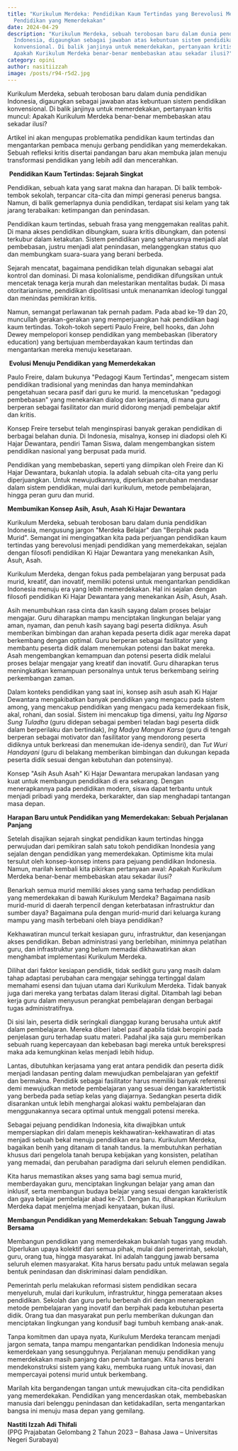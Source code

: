```yaml
---
title: "Kurikulum Merdeka: Pendidikan Kaum Tertindas yang Berevolusi Menjadi
  Pendidikan yang Memerdekakan"
date: 2024-04-29
description: "Kurikulum Merdeka, sebuah terobosan baru dalam dunia pendidikan
  Indonesia, digaungkan sebagai jawaban atas kebuntuan sistem pendidikan
  konvensional. Di balik janjinya untuk memerdekakan, pertanyaan kritis muncul:
  Apakah Kurikulum Merdeka benar-benar membebaskan atau sekadar ilusi?"
category: opini
author: nasitiizzah
image: /posts/r94-r5d2.jpg
---
```

Kurikulum Merdeka, sebuah terobosan baru dalam dunia pendidikan Indonesia, digaungkan sebagai jawaban atas kebuntuan sistem pendidikan konvensional. Di balik janjinya untuk memerdekakan, pertanyaan kritis muncul: Apakah Kurikulum Merdeka benar-benar membebaskan atau sekadar ilusi?

Artikel ini akan mengupas problematika pendidikan kaum tertindas dan mengantarkan pembaca menuju gerbang pendidikan yang memerdekakan. Sebuah refleksi kritis disertai pandangan baru akan membuka jalan menuju transformasi pendidikan yang lebih adil dan mencerahkan.

 **Pendidikan Kaum Tertindas: Sejarah Singkat**

Pendidikan, sebuah kata yang sarat makna dan harapan. Di balik tembok-tembok sekolah, terpancar cita-cita dan mimpi generasi penerus bangsa. Namun, di balik gemerlapnya dunia pendidikan, terdapat sisi kelam yang tak jarang terabaikan: ketimpangan dan penindasan.

Pendidikan kaum tertindas, sebuah frasa yang menggemakan realitas pahit. Di mana akses pendidikan dibungkam, suara kritis dibungkam, dan potensi terkubur dalam ketakutan. Sistem pendidikan yang seharusnya menjadi alat pembebasan, justru menjadi alat penindasan, melanggengkan status quo dan membungkam suara-suara yang berani berbeda.

Sejarah mencatat, bagaimana pendidikan telah digunakan sebagai alat kontrol dan dominasi. Di masa kolonialisme, pendidikan difungsikan untuk mencetak tenaga kerja murah dan melestarikan mentalitas budak. Di masa otoritarianisme, pendidikan dipolitisasi untuk menanamkan ideologi tunggal dan menindas pemikiran kritis.

Namun, semangat perlawanan tak pernah padam. Pada abad ke-19 dan 20, muncullah gerakan-gerakan yang memperjuangkan hak pendidikan bagi kaum tertindas. Tokoh-tokoh seperti Paulo Freire, bell hooks, dan John Dewey mempelopori konsep pendidikan yang membebaskan (liberatory education) yang bertujuan memberdayakan kaum tertindas dan mengantarkan mereka menuju kesetaraan.

 **Evolusi Menuju Pendidikan yang Memerdekakan**

Paulo Freire, dalam bukunya "Pedagogi Kaum Tertindas", mengecam sistem pendidikan tradisional yang menindas dan hanya memindahkan pengetahuan secara pasif dari guru ke murid. Ia mencetuskan "pedagogi pembebasan" yang menekankan dialog dan kerjasama, di mana guru berperan sebagai fasilitator dan murid didorong menjadi pembelajar aktif dan kritis.

Konsep Freire tersebut telah menginspirasi banyak gerakan pendidikan di berbagai belahan dunia. Di Indonesia, misalnya, konsep ini diadopsi oleh Ki Hajar Dewantara, pendiri Taman Siswa, dalam mengembangkan sistem pendidikan nasional yang berpusat pada murid.

Pendidikan yang membebaskan, seperti yang diimpikan oleh Freire dan Ki Hajar Dewantara, bukanlah utopia. Ia adalah sebuah cita-cita yang perlu diperjuangkan. Untuk mewujudkannya, diperlukan perubahan mendasar dalam sistem pendidikan, mulai dari kurikulum, metode pembelajaran, hingga peran guru dan murid.

**Membumikan Konsep Asih, Asuh, Asah Ki Hajar Dewantara**

Kurikulum Merdeka, sebuah terobosan baru dalam dunia pendidikan Indonesia, mengusung jargon "Merdeka Belajar" dan "Berpihak pada Murid". Semangat ini mengingatkan kita pada perjuangan pendidikan kaum tertindas yang berevolusi menjadi pendidikan yang memerdekakan, sejalan dengan filosofi pendidikan Ki Hajar Dewantara yang menekankan Asih, Asuh, Asah.

Kurikulum Merdeka, dengan fokus pada pembelajaran yang berpusat pada murid, kreatif, dan inovatif, memiliki potensi untuk mengantarkan pendidikan Indonesia menuju era yang lebih memerdekakan. Hal ini sejalan dengan filosofi pendidikan Ki Hajar Dewantara yang menekankan Asih, Asuh, Asah.

Asih menumbuhkan rasa cinta dan kasih sayang dalam proses belajar mengajar. Guru diharapkan mampu menciptakan lingkungan belajar yang aman, nyaman, dan penuh kasih sayang bagi peserta didiknya. Asuh memberikan bimbingan dan arahan kepada peserta didik agar mereka dapat berkembang dengan optimal. Guru berperan sebagai fasilitator yang membantu peserta didik dalam menemukan potensi dan bakat mereka. Asah mengembangkan kemampuan dan potensi peserta didik melalui proses belajar mengajar yang kreatif dan inovatif. Guru diharapkan terus meningkatkan kemampuan personalnya untuk terus berkembang seiring perkembangan zaman.

Dalam konteks pendidikan yang saat ini, konsep asih asuh asah Ki Hajar Dewantara mengakibatkan banyak pendidikan yang mengacu pada sistem among, yang mencakup pendidikan yang mengacu pada kemerdekaan fisik, akal, rohani, dan sosial. Sistem ini mencakup tiga dimensi, yaitu *Ing Ngarsa Sung Tuladha* (guru didepan sebagai pemberi teladan bagi peserta diidk dalam berperilaku dan bertindak), *Ing Madya Mangun Karsa* (guru di tengah berperan sebagai motivator dan fasilitator yang mendorong peserta didiknya untuk berkreasi dan menemukan ide-idenya sendiri), dan *Tut Wuri Handayani* (guru di belakang memberikan bimbingan dan dukungan kepada peserta didik sesuai dengan kebutuhan dan potensinya).

Konsep "Asih Asuh Asah" Ki Hajar Dewantara merupakan landasan yang kuat untuk membangun pendidikan di era sekarang. Dengan menerapkannya pada pendidikan modern, siswa dapat terbantu untuk menjadi pribadi yang merdeka, berkarakter, dan siap menghadapi tantangan masa depan.

**Harapan Baru untuk Pendidikan yang Memerdekakan: Sebuah Perjalanan Panjang**

Setelah disajikan sejarah singkat pendidikan kaum tertindas hingga perwujudan dari pemikiran salah satu tokoh pendidikan Inondesia yang sejalan dengan pendidikan yang memerdekakan. Optimisme kita mulai tersulut oleh konsep-konsep intens para pejuang pendidikan Indonesia. Namun, marilah kembali kita pikirkan pertanyaan awal: Apakah Kurikulum Merdeka benar-benar membebaskan atau sekadar ilusi?

Benarkah semua murid memiliki akses yang sama terhadap pendidikan yang memerdekakan di bawah Kurikulum Merdeka? Bagaimana nasib murid-murid di daerah terpencil dengan keterbatasan infrastruktur dan sumber daya? Bagaimana pula dengan murid-murid dari keluarga kurang mampu yang masih terbebani oleh biaya pendidikan?

Kekhawatiran muncul terkait kesiapan guru, infrastruktur, dan kesenjangan akses pendidikan. Beban administrasi yang berlebihan, minimnya pelatihan guru, dan infrastruktur yang belum memadai dikhawatirkan akan menghambat implementasi Kurikulum Merdeka.

Dilihat dari faktor kesiapan pendidik, tidak sedikit guru yang masih dalam tahap adaptasi perubahan cara mengajar sehingga tertinggal dalam memahami esensi dan tujuan utama dari Kurikulum Merdeka. Tidak banyak juga dari mereka yang terbatas dalam literasi digital. Ditambah lagi beban kerja guru dalam menyusun perangkat pembelajaran dengan berbagai tugas administratifnya.

Di sisi lain, peserta didik seringkali dianggap kurang berusaha untuk aktif dalam pembelajaran. Mereka diberi label pasif apabila tidak beropini pada penjelasan guru terhadap suatu materi. Padahal jika saja guru memberikan sebuah ruang kepercayaan dan kebebasan bagi mereka untuk berekspresi maka ada kemungkinan kelas menjadi lebih hidup.

Lantas, dibutuhkan kerjasama yang erat antara pendidik dan peserta didik menjadi landasan penting dalam mewujudkan pembelajaran yan gefektif dan bermakna. Pendidik sebagai fasilitator harus memiliki banyak referensi demi mewujudkan metode pembelajaran yang sesuai dengan karaktertistik yang berbeda pada setiap kelas yang diajarnya. Sedangkan peserta didik disarankan untuk lebih menghargai alokasi waktu pembelajaran dan menggunakannya secara optimal untuk menggali potensi mereka.

Sebagai pejuang pendidikan Indonesia, kita diwajibkan untuk mempersiapkan diri dalam menepis kekhawatiran-kekhawatiran di atas menjadi sebuah bekal menuju pendidikan era baru. Kurikulum Merdeka, bagaikan benih yang ditanam di tanah tandus. Ia membutuhkan perhatian khusus dari pengelola tanah berupa kebijakan yang konsisten, pelatihan yang memadai, dan perubahan paradigma dari seluruh elemen pendidikan.

Kita harus memastikan akses yang sama bagi semua murid, memberdayakan guru, menciptakan lingkungan belajar yang aman dan inklusif, serta membangun budaya belajar yang sesuai dengan karakteristik dan gaya belajar pembelajar abad ke-21. Dengan itu, diharapkan Kurikulum Merdeka dapat menjelma menjadi kenyataan, bukan ilusi.

**Membangun Pendidikan yang Memerdekakan: Sebuah Tanggung Jawab Bersama**

Membangun pendidikan yang memerdekakan bukanlah tugas yang mudah. Diperlukan upaya kolektif dari semua pihak, mulai dari pemerintah, sekolah, guru, orang tua, hingga masyarakat. Ini adalah tanggung jawab bersama seluruh elemen masyarakat. Kita harus bersatu padu untuk melawan segala bentuk penindasan dan diskriminasi dalam pendidikan.

Pemerintah perlu melakukan reformasi sistem pendidikan secara menyeluruh, mulai dari kurikulum, infrastruktur, hingga pemerataan akses pendidikan. Sekolah dan guru perlu berbenah diri dengan menerapkan metode pembelajaran yang inovatif dan berpihak pada kebutuhan peserta didik. Orang tua dan masyarakat pun perlu memberikan dukungan dan menciptakan lingkungan yang kondusif bagi tumbuh kembang anak-anak.

Tanpa komitmen dan upaya nyata, Kurikulum Merdeka terancam menjadi jargon semata, tanpa mampu mengantarkan pendidikan Indonesia menuju kemerdekaan yang sesungguhnya. Perjalanan menuju pendidikan yang memerdekakan masih panjang dan penuh tantangan. Kita harus berani mendekonstruksi sistem yang kaku, membuka ruang untuk inovasi, dan mempercayai potensi murid untuk berkembang.

Marilah kita bergandengan tangan untuk mewujudkan cita-cita pendidikan yang memerdekakan. Pendidikan yang mencerdaskan otak, membebaskan manusia dari belenggu penindasan dan ketidakadilan, serta mengantarkan bangsa ini menuju masa depan yang gemilang.



**Nastiti Izzah Adi Thifali**\
(PPG Prajabatan Gelombang 2 Tahun 2023 – Bahasa Jawa – Universitas Negeri Surabaya)